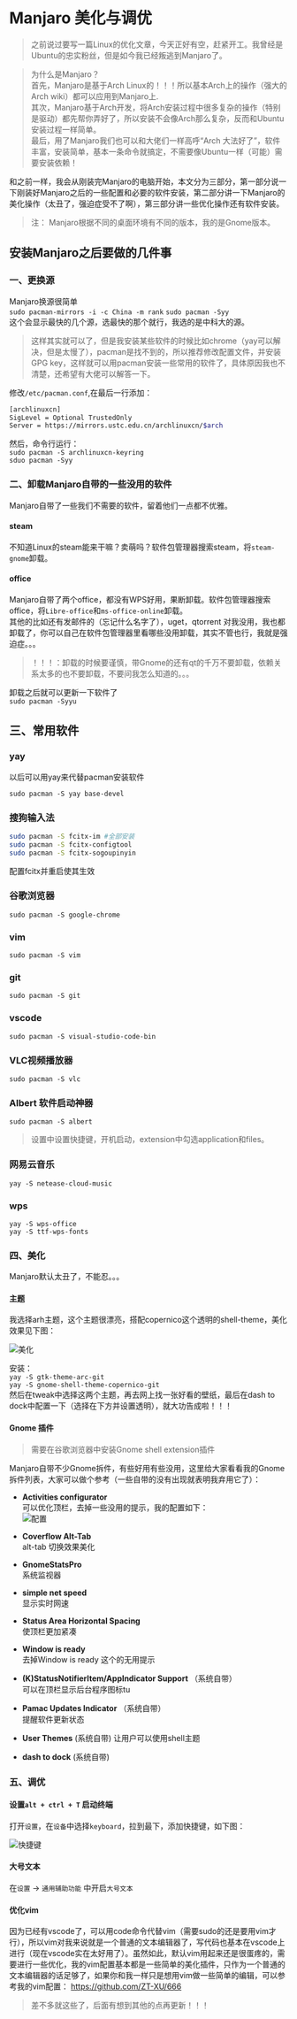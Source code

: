<!-- 链接 -->
[m_meihua_tou]:.
[peizi]:.
[kjj]:.

# Manjaro 美化与调优

> 之前说过要写一篇Linux的优化文章，今天正好有空，赶紧开工。我曾经是Ubuntu的忠实粉丝，但是如今我已经叛逃到Manjaro了。

> 为什么是Manjaro？  
> 首先，Manjaro是基于Arch Linux的！！！所以基本Arch上的操作（强大的Arch wiki）都可以应用到Manjaro上.  
> 其次，Manjaro基于Arch开发，将Arch安装过程中很多复杂的操作（特别是驱动）都先帮你弄好了，所以安装不会像Arch那么复杂，反而和Ubuntu安装过程一样简单。  
> 最后，用了Manjaro我们也可以和大佬们一样高呼“Arch 大法好了”，软件丰富，安装简单，基本一条命令就搞定，不需要像Ubuntu一样（可能）需要安装依赖！  

和之前一样，我会从刚装完Manjaro的电脑开始，本文分为三部分，第一部分说一下刚装好Manjaro之后的一些配置和必要的软件安装，第二部分讲一下Manjaro的美化操作（太丑了，强迫症受不了啊），第三部分讲一些优化操作还有软件安装。

> 注： Manjaro根据不同的桌面环境有不同的版本，我的是Gnome版本。

## 安装Manjaro之后要做的几件事

### 一、更换源

Manjaro换源很简单  
`sudo pacman-mirrors -i -c China -m rank`
`sudo pacman -Syy`  
这个会显示最快的几个源，选最快的那个就行，我选的是中科大的源。
>这样其实就可以了，但是我安装某些软件的时候比如chrome（yay可以解决，但是太慢了），pacman是找不到的，所以推荐修改配置文件，并安装GPG key，这样就可以用pacman安装一些常用的软件了，具体原因我也不清楚，还希望有大佬可以解答一下。

修改`/etc/pacman.conf`,在最后一行添加：

```bash
[archlinuxcn]
SigLevel = Optional TrustedOnly
Server = https://mirrors.ustc.edu.cn/archlinuxcn/$arch
```

然后，命令行运行：  
`sudo pacman -S archlinuxcn-keyring`  
`sduo pacman -Syy`  

### 二、卸载Manjaro自带的一些没用的软件

Manjaro自带了一些我们不需要的软件，留着他们一点都不优雅。  

#### **steam**  

不知道Linux的steam能来干嘛？卖萌吗？软件包管理器搜索steam，将`steam-gnome`卸载。  

#### **office**  

Manjaro自带了两个office，都没有WPS好用，果断卸载。软件包管理器搜索office，将`Libre-office`和`ms-office-online`卸载。  
其他的比如还有发邮件的（忘记什么名字了），uget，qtorrent 对我没用，我也都卸载了，你可以自己在软件包管理器里看哪些没用卸载，其实不管也行，我就是强迫症。。。
> ！！！：卸载的时候要谨慎，带Gnome的还有qt的千万不要卸载，依赖关系太多的也不要卸载，不要问我怎么知道的。。。  

卸载之后就可以更新一下软件了  
`sudo pacman -Syyu`  

## 三、常用软件

### yay

以后可以用yay来代替pacman安装软件

`sudo pacman -S yay base-devel`

### 搜狗输入法

```bash
sudo pacman -S fcitx-im #全部安装
sudo pacman -S fcitx-configtool
sudo pacman -S fcitx-sogoupinyin
```

配置fcitx并重启使其生效

### 谷歌浏览器

`sudo pacman -S google-chrome`  

### vim

`sudo pacman -S vim`

### git

`sudo pacman -S git`

### vscode

`sudo pacman -S visual-studio-code-bin`

### VLC视频播放器

`sudo pacman -S vlc`

### Albert 软件启动神器

`sudo pacman -S albert`
> 设置中设置快捷键，开机启动，extension中勾选application和files。

### 网易云音乐

`yay -S netease-cloud-music`

### wps

`yay -S wps-office`  
`yay -S ttf-wps-fonts`

### 四、美化

Manjaro默认太丑了，不能忍。。。

#### 主题

我选择arh主题，这个主题很漂亮，搭配copernico这个透明的shell-theme，美化效果见下图：  

![美化][m_meihua_tou]  

安装：  
`yay -S gtk-theme-arc-git`  
`yay -S gnome-shell-theme-copernico-git`  
然后在tweak中选择这两个主题，再去网上找一张好看的壁纸，最后在dash to dock中配置一下（选择在下方并设置透明），就大功告成啦！！！

#### Gnome 插件

> 需要在谷歌浏览器中安装Gnome shell extension插件

Manjaro自带不少Gnome拆件，有些好用有些没用，这里给大家看看我的Gnome拆件列表，大家可以做个参考（一些自带的没有出现就表明我弃用它了）：  

- **Activities configurator**  
可以优化顶栏，去掉一些没用的提示，我的配置如下：  
![配置][peizi]

- **Coverflow Alt-Tab**  
  alt-tab 切换效果美化
- **GnomeStatsPro**  
  系统监视器
- **simple net speed**  
  显示实时网速
- **Status Area Horizontal Spacing**  
  使顶栏更加紧凑
- **Window is ready**  
  去掉Window is ready 这个的无用提示
- **(K)StatusNotifierItem/AppIndicator Support** （系统自带）  
  可以在顶栏显示后台程序图标tu
- **Pamac Updates Indicator** （系统自带）  
  提醒软件更新状态
- **User Themes** (系统自带)
  让用户可以使用shell主题
- **dash to dock** (系统自带)

### 五、调优

#### 设置`alt + ctrl + T` 启动终端

打开`设置`，在`设备`中选择`keyboard`，拉到最下，添加快捷键，如下图：

![快捷键][kjj]

#### 大号文本

在`设置` -> `通用辅助功能` 中开启`大号文本`

#### 优化vim

因为已经有vscode了，可以用code命令代替vim（需要sudo的还是要用vim才行），所以vim对我来说就是一个普通的文本编辑器了，写代码也基本在vscode上进行（现在vscode实在太好用了）。虽然如此，默认vim用起来还是很蛋疼的，需要进行一些优化，我的vim配置基本都是一些简单的美化插件，只作为一个普通的文本编辑器的话足够了，如果你和我一样只是想用vim做一些简单的编辑，可以参考我的vim配置：
<https://github.com/ZT-XU/666>
> 差不多就这些了，后面有想到其他的点再更新！！！

